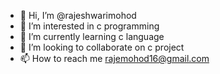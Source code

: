 - 👋 Hi, I’m @rajeshwarimohod
- 👀 I’m interested in c programming
- 🌱 I’m currently learning c language
- 💞️ I’m looking to collaborate on c project
- 📫 How to reach me rajemohod16@gmail.com

<!---
rajeshwarimohod/rajeshwarimohod is a ✨ special ✨ repository because its `README.md` (this file) appears on your GitHub profile.
You can click the Preview link to take a look at your changes.
--->
